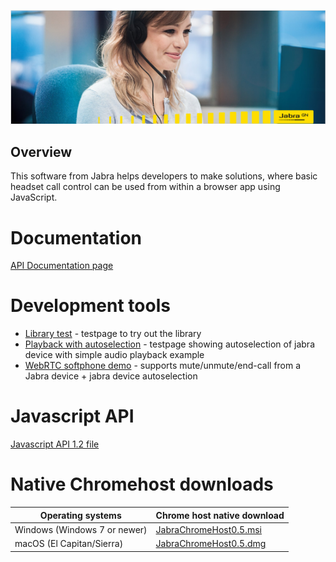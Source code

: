 ![Jabra GN](screen.png)

## Overview
This software from Jabra helps developers to make solutions, where basic headset call control can be used from within a browser app using JavaScript.

# Documentation
[API Documentation page](https://github.com/gnaudio/jabra-browser-integration)

# Development tools
* [Library test](https://raw.githubusercontent.com/gnaudio/jabra-browser-integration/beta1/src/DeveloperSupportRelease/development/index.html) - testpage to try out the library
* [Playback with autoselection](https://raw.githubusercontent.com/gnaudio/jabra-browser-integration/beta1/src/DeveloperSupportRelease/playback/index.html) - testpage showing autoselection of jabra device with simple audio playback example
* [WebRTC softphone demo](https://raw.githubusercontent.com/gnaudio/jabra-browser-integration/beta1/src/DeveloperSupportRelease/webrtc/index.html) - supports mute/unmute/end-call from a Jabra device + jabra device autoselection

# Javascript API
[Javascript API 1.2 file](https://raw.githubusercontent.com/gnaudio/jabra-browser-integration/master/src/JavaScriptLibrary/jabra.browser.integration-1.2.js)

# Native Chromehost downloads
| Operating systems             | Chrome host native download             |
| ----------------------------- | --------------------------------------- |
| Windows (Windows 7 or newer)  | [JabraChromeHost0.5.msi](https://github.com/gnaudio/jabra-browser-integration/raw/beta1/src/DeveloperSupportRelease/download/JabraChromeHost0.5.msi) |
| macOS (El Capitan/Sierra)     | [JabraChromeHost0.5.dmg](https://github.com/gnaudio/jabra-browser-integration/raw/beta1/src/DeveloperSupportRelease/download/JabraChromeHost0.5.dmg) |
